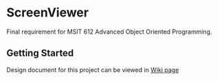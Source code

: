 # ScreenViewer

Final requirement for MSIT 612 Advanced Object Oriented Programming.

## Getting Started

Design document for this project can be viewed in [Wiki page](https://github.com/carlogravador/ScreenViewer/wiki)

